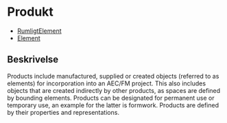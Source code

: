 # Produkt

- [RumligtElement](/SpatialElement/)
- [Element](/Element/)

## Beskrivelse

Products include manufactured, supplied or created objects (referred to as elements) for incorporation into an AEC/FM project. This also includes objects that are created indirectly by other products, as spaces are defined by bounding elements. Products can be designated for permanent use or temporary use, an example for the latter is formwork. Products are defined by their properties and representations.

